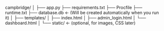 campbridge/
│
├── app.py
├── requirements.txt
├── Procfile
├── runtime.txt
├── database.db  ← (Will be created automatically when you run it)
│
├── templates/
│   ├── index.html
│   ├── admin_login.html
│   └── dashboard.html
│
└── static/  ← (optional, for images, CSS later)
